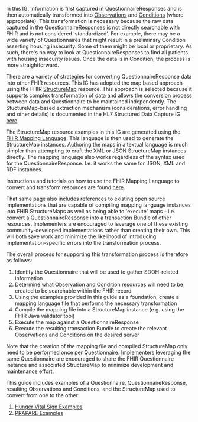 In this IG, information is first captured in QuestionnaireResponses and is then automatically transformed into [Observations]({{site.data.fhir.path}}observation.html) and [Conditions]({{site.data.fhir.path}}condition.html) (where appropriate). This transformation is necessary because the raw data captured in the QuestionnaireResponses is not directly searchable with FHIR and is not considered 'standardized'.  For example, there may be a wide variety of Questionnaires that might result in a preliminary Condition asserting housing insecurity.  Some of them might be local or proprietary.  As such, there's no way to look at QuestionnaireResponses to find all patients with housing insecurity issues. Once the data is in Condition, the process is more straightforward.

There are a variety of strategies for converting QuestionnaireResponse data into other FHIR resources.  This IG has adopted the map based approach using the FHIR [StructureMap]({{site.data.fhir.path}}structuremap.html) resource.  This approach is selected because it supports complex transformation of data and allows the conversion process between data and Questionnaire to be maintained independently. The StuctureMap-based extraction mechanism (considerations, error handling and other details) is documented in the HL7 Structured Data Capture IG [here](https://build.fhir.org/ig/HL7/sdc/extraction.html#structuremap-based-extraction). 

The StructureMap resource examples in this IG are generated using the [FHIR Mapping Language]({{site.data.fhir.path}}mapping-language.html).  This language is then used to generate the StructureMap instances.  Authoring the maps in a textual language is much simpler than attempting to craft the XML or JSON StructureMap instances directly.  The mapping language also works regardless of the syntax used for the QuestionnaireResponse.  I.e. it works the same for JSON, XML and RDF instances.

Instructions and tutorials on how to use the FHIR Mapping Language to convert and transform resources are found [here](https://confluence.hl7.org/display/FHIR/Using+the+FHIR+Mapping+Language).

That same page also includes references to existing open source implementations that are capable of compiling mapping language instances into FHIR StructureMaps as well as being able to 'execute' maps - i.e. convert a QuestionnaireResponse into a transaction Bundle of other resources.  Implementers are encouraged to leverage one of these existing community-developed implementations rather than creating their own.  This will both save work and minimize the likelihood of introducing implementation-specific errors into the transformation process.

The overall process for supporting this transformation process is therefore as follows:
1. Identify the Questionnaire that will be used to gather SDOH-related information
2. Determine what Observation and Condition resources will need to be created to be searchable within the FHIR record
3. Using the examples provided in this guide as a foundation, create a mapping language file that performs the necessary transformation
4. Compile the mapping file into a StructureMap instance (e.g. using the FHIR Java validator tool)
5. Execute the map against a QuestionnaireResponse
6. Execute the resulting transaction Bundle to create the relevant Observations and Conditions on the desired server

Note that the creation of the mapping file and compiled StructureMap only need to be performed once per Questionnaire.  Implementers leveraging the same Questionnaire are encouraged to share the FHIR Questionnaire instance and associated StructureMap to minimize development and maintenance effort.

This guide includes examples of a Questionnaire, QuestionnaireResponse, resulting Observations and Conditions, and the StructureMap used to convert from one to the other:

1. [Hunger Vital Sign Examples](artifacts.html#hunger-vital-signs-examples)
2. [PRAPARE Examples](artifacts.html#prapare-examples)
